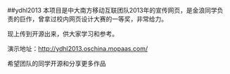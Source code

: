 ##ydhl2013
本项目是中大南方移动互联团队2013年的宣传网页，是金浪同学负责的巨作，曾拿过校内网页设计大赛的一等奖，非常给力。

现上传到开源出来，供大家学习和参考。

演示地址：http://ydhl2013.oschina.mopaas.com/

希望团队的同学开源和分享更多作品